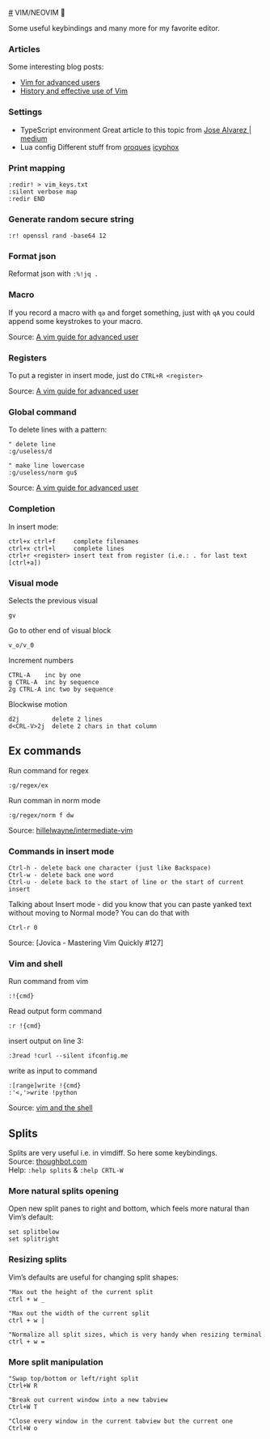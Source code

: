 [#](#) VIM/NEOVIM 💓

Some useful keybindings and many more for my favorite editor.

### Articles

Some interesting blog posts:

- [Vim for advanced users](https://thevaluable.dev/vim-advanced/)
- [History and effective use of Vim](https://begriffs.com/posts/2019-07-19-history-use-vim.html)

### Settings

- TypeScript environment
  Great article to this topic from [Jose Alvarez | medium](https://jose-elias-alvarez.medium.com/configuring-neovims-lsp-client-for-typescript-development-5789d58ea9c)
- Lua config
  Different stuff from [oroques](https://oroques.dev/notes/neovim-init/) [icyphox](https://icyphox.sh/blog/nvim-lua/)

### Print mapping

    :redir! > vim_keys.txt
    :silent verbose map
    :redir END

### Generate random secure string

`:r! openssl rand -base64 12`

### Format json

Reformat json with `:%!jq .`

### Macro

If you record a macro with `qa` and forget something, just with `qA` you could append some keystrokes to your macro.

Source: [A vim guide for advanced user](https://thevaluable.dev/vim-advanced/)

### Registers

To put a register in insert mode, just do `CTRL+R <register>`

Source: [A vim guide for advanced user](https://thevaluable.dev/vim-advanced/)

### Global command

To delete lines with a pattern:

```vim
" delete line
:g/useless/d

" make line lowercase
:g/useless/norm gu$
```

Source: [A vim guide for advanced user](https://thevaluable.dev/vim-advanced/)

### Completion

In insert mode:

    ctrl+x ctrl+f     complete filenames
    ctrl+x ctrl+l     complete lines
    ctrl+r <register> insert text from register (i.e.: . for last text [ctrl+a])

### Visual mode

Selects the previous visual

    gv

Go to other end of visual block

    v_o/v_0

Increment numbers

    CTRL-A    inc by one
    g CTRL-A  inc by sequence
    2g CTRL-A inc two by sequence

Blockwise motion

    d2j         delete 2 lines
    d<CRL-V>2j  delete 2 chars in that column

## Ex commands

Run command for regex

    :g/regex/ex

Run comman in norm mode

    :g/regex/norm f dw

Source:
[hillelwayne/intermediate-vim](https://www.hillelwayne.com/post/intermediate-vim/)

### Commands in insert mode

    Ctrl-h - delete back one character (just like Backspace)
    Ctrl-w - delete back one word
    Ctrl-u - delete back to the start of line or the start of current insert

Talking about Insert mode - did you know that you can paste yanked text without moving to Normal mode?
You can do that with

    Ctrl-r 0

Source: [Jovica - Mastering Vim Quickly #127]

### Vim and shell

Run command from vim

    :!{cmd}

Read output form command

    :r !{cmd}

insert output on line 3:

    :3read !curl --silent ifconfig.me

write as input to command

    :[range]write !{cmd}
    :'<,'>write !python

Source: [vim and the shell](https://vimways.org/2019/vim-and-the-shell/)

## Splits

Splits are very useful i.e. in vimdiff. So here some keybindings.  
Source: [thoughbot.com](https://thoughtbot.com/blog/vim-splits-move-faster-and-more-naturally)  
Help: `:help splits` & `:help CRTL-W`

### More natural splits opening

Open new split panes to right and bottom, which feels more natural than Vim’s default:

    set splitbelow
    set splitright

### Resizing splits

Vim’s defaults are useful for changing split shapes:

    "Max out the height of the current split
    ctrl + w _

    "Max out the width of the current split
    ctrl + w |

    "Normalize all split sizes, which is very handy when resizing terminal
    ctrl + w =

### More split manipulation

    "Swap top/bottom or left/right split
    Ctrl+W R

    "Break out current window into a new tabview
    Ctrl+W T

    "Close every window in the current tabview but the current one
    Ctrl+W o
